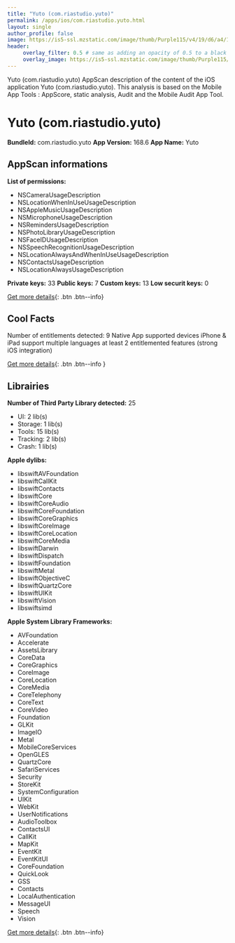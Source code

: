 ```yaml
---
title: "Yuto (com.riastudio.yuto)"
permalink: /apps/ios/com.riastudio.yuto.html
layout: single
author_profile: false
image: https://is5-ssl.mzstatic.com/image/thumb/Purple115/v4/19/d6/a4/19d6a416-2edd-c1ea-f5c1-3859eb3d7a5c/AppIcon-1x_U007emarketing-0-7-0-0-85-220.png/512x512bb.jpg
header: 
     overlay_filter: 0.5 # same as adding an opacity of 0.5 to a black background
     overlay_image: https://is5-ssl.mzstatic.com/image/thumb/Purple115/v4/19/d6/a4/19d6a416-2edd-c1ea-f5c1-3859eb3d7a5c/AppIcon-1x_U007emarketing-0-7-0-0-85-220.png/512x512bb.jpg
---
```

Yuto (com.riastudio.yuto) AppScan description of the content of the iOS application Yuto (com.riastudio.yuto). This analysis is based on the Mobile App Tools : AppScore, static analysis, Audit and the Mobile Audit App Tool.

# Yuto (com.riastudio.yuto)

**BundleId:** com.riastudio.yuto
**App Version:** 168.6
**App Name:** Yuto


## AppScan informations 

**List of permissions:** 
- NSCameraUsageDescription
- NSLocationWhenInUseUsageDescription
- NSAppleMusicUsageDescription
- NSMicrophoneUsageDescription
- NSRemindersUsageDescription
- NSPhotoLibraryUsageDescription
- NSFaceIDUsageDescription
- NSSpeechRecognitionUsageDescription
- NSLocationAlwaysAndWhenInUseUsageDescription
- NSContactsUsageDescription
- NSLocationAlwaysUsageDescription
  
  
**Private keys:** 33
**Public keys:** 7
**Custom keys:** 13
**Low securit keys:** 0
  
[Get more details](/pricing.html){: .btn .btn--info}

## Cool Facts

Number of entitlements detected: 9
Native App
supported devices iPhone & iPad
support multiple languages
at least 2 entitlemented features (strong iOS integration)
  
[Get more details](/pricing.html){: .btn .btn--info }

## Librairies 
**Number of Third Party Library detected:** 25
- UI: 2 lib(s)
- Storage: 1 lib(s)
- Tools: 15 lib(s)
- Tracking: 2 lib(s)
- Crash: 1 lib(s)


**Apple dylibs:**
- libswiftAVFoundation
- libswiftCallKit
- libswiftContacts
- libswiftCore
- libswiftCoreAudio
- libswiftCoreFoundation
- libswiftCoreGraphics
- libswiftCoreImage
- libswiftCoreLocation
- libswiftCoreMedia
- libswiftDarwin
- libswiftDispatch
- libswiftFoundation
- libswiftMetal
- libswiftObjectiveC
- libswiftQuartzCore
- libswiftUIKit
- libswiftVision
- libswiftsimd


**Apple System Library Frameworks:**
- AVFoundation
- Accelerate
- AssetsLibrary
- CoreData
- CoreGraphics
- CoreImage
- CoreLocation
- CoreMedia
- CoreTelephony
- CoreText
- CoreVideo
- Foundation
- GLKit
- ImageIO
- Metal
- MobileCoreServices
- OpenGLES
- QuartzCore
- SafariServices
- Security
- StoreKit
- SystemConfiguration
- UIKit
- WebKit
- UserNotifications
- AudioToolbox
- ContactsUI
- CallKit
- MapKit
- EventKit
- EventKitUI
- CoreFoundation
- QuickLook
- GSS
- Contacts
- LocalAuthentication
- MessageUI
- Speech
- Vision


  
[Get more details](/pricing.html){: .btn .btn--info}

